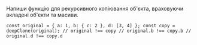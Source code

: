 Напиши функцію для рекурсивного копіювання об'єкта, враховуючи вкладені об'єкти та масиви.


`const original = { a: 1, b: { c: 2 }, d: [3, 4] };
const copy = deepClone(original);
// original !== copy
// original.b !== copy.b
// original.d !== copy.d`
